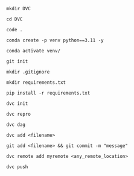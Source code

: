 ```
mkdir DVC
```

```
cd DVC
```

```
code .
```

```
conda create -p venv python==3.11 -y
```

```
conda activate venv/
```

```
git init
```

```
mkdir .gitignore
```

```
mkdir requirements.txt
```

```
pip install -r requirements.txt
```

```
dvc init
```

```
dvc repro
```

```
dvc dag
```

```
dvc add <filename>
```

```
git add <filename> && git commit -m "message"
```

```
dvc remote add myremote <any_remote_location>
```

```
dvc push
```

